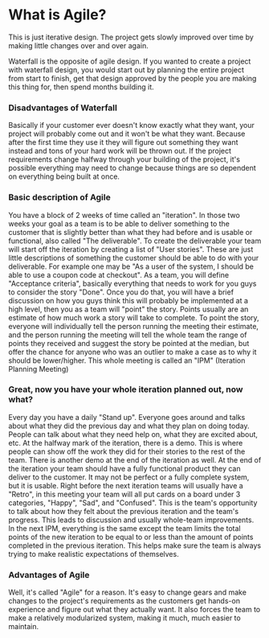 # What is Agile?

This is just iterative design. The project gets slowly improved over time by making little changes over and over again.

Waterfall is the opposite of agile design. If you wanted to create a project with waterfall design, you would start out by planning the entire project from start to finish, get that design approved by the people you are making this thing for, then spend months building it.

### Disadvantages of Waterfall
Basically if your customer ever doesn't know exactly what they want, your project will probably come out and it won't be what they want. Because after the first time they use it they will figure out something they want instead and tons of your hard work will be thrown out. If the project requirements change halfway through your building of the project, it's possible everything may need to change because things are so dependent on everything being built at once.

### Basic description of Agile
You have a block of 2 weeks of time called an "iteration". In those two weeks your goal as a team is to be able to deliver something to the customer that is slightly better than what they had before and is usable or functional, also called "The deliverable".
To create the deliverable your team will start off the iteration by creating a list of "User stories". These are just little descriptions of something the customer should be able to do with your deliverable. For example one may be "As a user of the system, I should be able to use a coupon code at checkout". As a team, you will define "Acceptance criteria", basically everything that needs to work for you guys to consider the story "Done".
Once you do that, you will have a brief discussion on how you guys think this will probably be implemented at a high level, then you as a team will "point" the story. Points usually are an estimate of how much work a story will take to complete.
To point the story, everyone will individually tell the person running the meeting their estimate, and the person running the meeting will tell the whole team the range of points they received and suggest the story be pointed at the median, but offer the chance for anyone who was an outlier to make a case as to why it should be lower/higher.
This whole meeting is called an "IPM" (Iteration Planning Meeting)

### Great, now you have your whole iteration planned out, now what?
Every day you have a daily "Stand up". Everyone goes around and talks about what they did the previous day and what they plan on doing today. People can talk about what they need help on, what they are excited about, etc.
At the halfway mark of the iteration, there is a demo. This is where people can show off the work they did for their stories to the rest of the team. There is another demo at the end of the iteration as well.
At the end of the iteration your team should have a fully functional product they can deliver to the customer. It may not be perfect or a fully complete system, but it is usable.
Right before the next iteration teams will usually have a "Retro", in this meeting your team will all put cards on a board under 3 categories, "Happy", "Sad", and "Confused". This is the team's opportunity to talk about how they felt about the previous iteration and the team's progress. This leads to discussion and usually whole-team improvements.
In the next IPM, everything is the same except the team limits the total points of the new iteration to be equal to or less than the amount of points completed in the previous iteration. This helps make sure the team is always trying to make realistic expectations of themselves.

### Advantages of Agile
Well, it's called "Agile" for a reason. It's easy to change gears and make changes to the project's requirements as the customers get hands-on experience and figure out what they actually want. It also forces the team to make a relatively modularized system, making it much, much easier to maintain.
